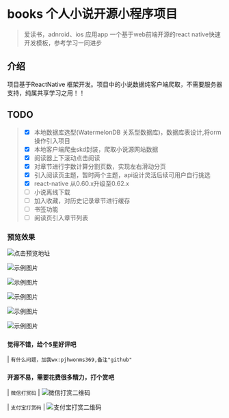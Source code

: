 # books 个人小说开源小程序项目
> 爱读书，adnroid、ios 应用app
> 一个基于web前端开源的react native快速开发模板，参考学习一同进步

## 介绍
项目基于ReactNative 框架开发。项目中的小说数据纯客户端爬取，不需要服务器支持，纯属共享学习之用！！
## TODO
> * [x] 本地数据库选型(WatermelonDB 关系型数据库)，数据库表设计,将orm操作引入项目
> * [x] 本地客户端爬虫skd封装，爬取小说源网站数据
> * [x] 阅读器上下滚动点击阅读
> * [x] 对章节进行字数计算分割页数，实现左右滑动分页
> * [x] 引入阅读页主题，暂时两个主题，api设计灵活后续可用户自行挑选
> * [x] react-native 从0.60.x升级至0.62.x
> * [ ] 小说离线下载
> * [ ] 加入收藏，对历史记录章节进行缓存
> * [ ] 书签功能
> * [ ] 阅读页引入章节列表

### 预览效果
![点击预览地址](https://github.com/zhuSass/books/blob/master/static/project/1.gif)

![示例图片](https://github.com/zhuSass/books/blob/master/static/project/1.png)

![示例图片](https://github.com/zhuSass/books/blob/master/static/project/2.png)

![示例图片](https://github.com/zhuSass/books/blob/master/static/project/3.png)

![示例图片](https://github.com/zhuSass/books/blob/master/static/project/4.png)

![示例图片](https://github.com/zhuSass/books/blob/master/static/project/5.png)

### `觉得不错，给个5星好评吧`

| `有什么问题，加我wx:pjhwonms369,备注"github"` 





### `开源不易，需要花费很多精力，打个赏吧`
| `微信打赏码` 
| ![微信打赏二维码](https://github.com/zhuSass/books/blob/master/static/user/pay1.jpg)

| `支付宝打赏码`
| ![支付宝打赏二维码](https://github.com/zhuSass/books/blob/master/static/user/pay2.jpg)


